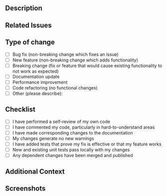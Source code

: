 ## Description
<!-- Describe the changes you've made -->

## Related Issues
<!-- Link related issues here using #issue_number -->

## Type of change
<!-- Please select the options that are relevant -->
- [ ] Bug fix (non-breaking change which fixes an issue)
- [ ] New feature (non-breaking change which adds functionality)
- [ ] Breaking change (fix or feature that would cause existing functionality to not work as expected)
- [ ] Documentation update
- [ ] Performance improvement
- [ ] Code refactoring (no functional changes)
- [ ] Other (please describe):

## Checklist
<!-- Please check all items that apply -->
- [ ] I have performed a self-review of my own code
- [ ] I have commented my code, particularly in hard-to-understand areas
- [ ] I have made corresponding changes to the documentation
- [ ] My changes generate no new warnings
- [ ] I have added tests that prove my fix is effective or that my feature works
- [ ] New and existing unit tests pass locally with my changes
- [ ] Any dependent changes have been merged and published

## Additional Context
<!-- Add any other context about the PR here -->

## Screenshots
<!-- If applicable, add screenshots to help explain your changes -->